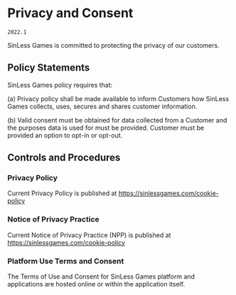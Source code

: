 # Privacy and Consent

`2022.1`

SinLess Games is committed to protecting the privacy of our customers.

## Policy Statements

SinLess Games policy requires that:

(a) Privacy policy shall be made available to inform Customers how SinLess Games
collects, uses, secures and shares customer information. 

(b) Valid consent must be obtained for data collected from a Customer and the
purposes data is used for must be provided.  Customer must be provided an option
to opt-in or opt-out.


## Controls and Procedures


### Privacy Policy

Current Privacy Policy is published at
<https://sinlessgames.com/cookie-policy>

### Notice of Privacy Practice

Current Notice of Privacy Practice (NPP) is published at
<https://sinlessgames.com/cookie-policy>

### Platform Use Terms and Consent

The Terms of Use and Consent for SinLess Games platform and applications
are hosted online or within the application itself.

